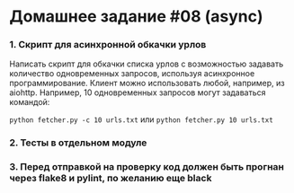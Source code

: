 # Домашнее задание #08 (async)

### 1. Скрипт для асинхронной обкачки урлов
Написать скрипт для обкачки списка урлов с возможностью задавать количество одновременных запросов, используя асинхронное программирование.
Клиент можно использовать любой, например, из aiohttp.
Например, 10 одновременных запросов могут задаваться командой:

`python fetcher.py -c 10 urls.txt`
или
`python fetcher.py 10 urls.txt`

### 2. Тесты в отдельном модуле

### 3. Перед отправкой на проверку код должен быть прогнан через flake8 и pylint, по желанию еще black
